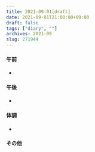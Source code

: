 ```yaml
---
title: 2021-09-01[draft]
date: 2021-09-01T21:00:00+09:00
draft: false
tags: ["diary", ""]
archives: 2021-09
slug: 271944
---
```

#### 午前
- 
#### 午後
- 
#### 体調
- 
#### その他